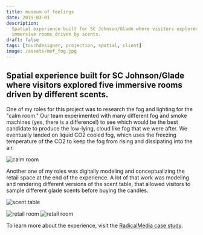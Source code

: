 ```yaml
---
title: museum of feelings
date: 2019-03-01
description:
  Spatial experience built for SC Johnson/Glade where visitors explored five
  immersive rooms driven by scents.
draft: false
tags: [touchdesigner, projection, spatial, client]
image: /assets/mof_fog.jpg
---
```


## Spatial experience built for SC Johnson/Glade where visitors explored five immersive rooms driven by different scents.

One of my roles for this project was to research the fog and lighting for the
"calm room." Our team experimented with many different fog and smoke machines
(yes, there is a difference!) to see which would be the best candidate to
produce the low-lying, cloud like fog that we were after. We eventually landed
on liquid CO2 cooled fog, which uses the freezing temperature of the CO2 to keep
the fog from rising and dissipating into the air.

![calm room](/assets/mof_fog-2.jpeg)

Another one of my roles was digitally modeling and conceptualizing the retail
space at the end of the experience. A lot of that work was modeling and
rendering different versions of the scent table, that allowed visitors to sample
different glade scents before buying the candles.

![scent table](/assets/mof_table.jpg)

![retail room](/assets/mof_retail.jpg) ![retail room](/assets/mof_candles.jpg)

To learn more about the experience, visit the
[RadicalMedia case study](https://www.radicalmedia.com/work/the-museum-of-feelings).
